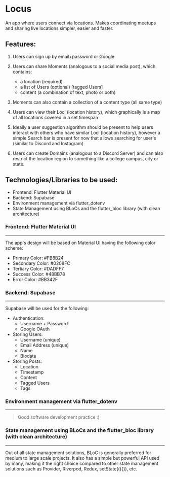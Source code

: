 # Locus

An app where users connect via locations. 
Makes coordinating meetups and sharing live locations simpler, easier and faster.

## Features:

1. Users can sign up by email+password or Google

2. Users can share Moments (analogous to a social media post), which contains:
    * a location (required)
    * a list of Users (optional) [tagged Users]  
    * content (a combination of text, photo or both)
3. Moments can also contain a collection of a content type (all same type)

4. Users can view their Loci (location history), which graphically is a map of all locations covered in a set timespan

5. Ideally a user suggestion algorithm should be present to help users interact with others who have similar Loci (location history), however a simple Search bar is present for now that allows searching for user's (similar to Discord and Instagram)

6. Users can create Domains (analogous to a Discord Server) and can also restrict the location region to something like a college campus, city or state.

## Technologies/Libraries to be used:
* Frontend: Flutter Material UI
* Backend: Supabase
* Environment management via flutter_dotenv
* State Management using BLoCs and the flutter_bloc library (with clean architecture) 

### Frontend: Flutter Material UI
---
The app's design will be based on Material UI having the following color scheme:
* Primary Color: #FB8B24
* Secondary Color: #0208FC
* Tertiary Color: #DADFF7
* Success Color: #48BB78
* Error Color: #BB342F

### Backend: Supabase
---
Supabase will be used for the following:
* Authentication: 
    * Username + Password
    * Google OAuth
* Storing Users:
    * Username (unique)
    * Email Address (unique)
    * Name
    * Biodata
* Storing Posts:
    * Location
    * Timestamp
    * Content
    * Tagged Users
    * Tags

### Environment management via flutter_dotenv
---
> Good software development practice :)

### State management using BLoCs and the flutter_bloc library (with clean architecture)
---
Out of all state management solutions, BLoC is generally preferred for medium to large scale projects. It also has a simple but powerful API used by many, making it the right choice compared to other state management solutions such as Provider, Riverpod, Redux, setState((){}), etc.

